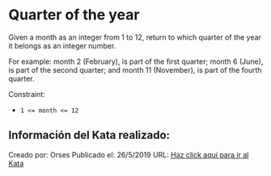 # Quarter of the year
Given a month as an integer from 1 to 12, return to which quarter of the year it belongs as an integer
 number.

For example: month 2 (February), is part of the first quarter; month 6 (June), is part of the second quarter; and month 11 (November), is part of the fourth quarter.

Constraint:
* `1 <= month <= 12`

## Información del Kata realizado:
Creado por: Orses
Publicado el: 26/5/2019
URL: [Haz click aquí para ir al Kata](https://www.codewars.com/kata/5ce9c1000bab0b001134f5af)